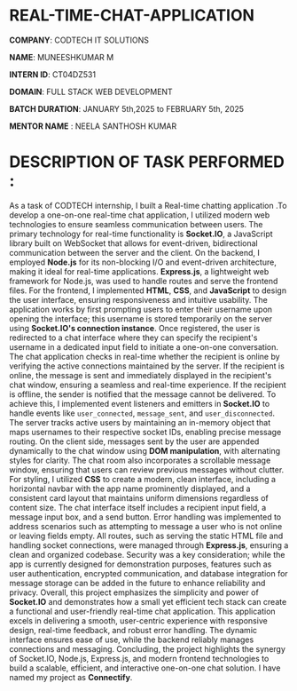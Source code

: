# REAL-TIME-CHAT-APPLICATION

**COMPANY**: CODTECH IT SOLUTIONS

**NAME**: MUNEESHKUMAR M

**INTERN ID**: CT04DZ531

**DOMAIN**: FULL STACK WEB DEVELOPMENT

**BATCH DURATION**: JANUARY 5th,2025 to FEBRUARY 5th, 2025

**MENTOR NAME** : NEELA SANTHOSH KUMAR

# DESCRIPTION OF TASK PERFORMED : 
As a task of CODTECH internship, I built a Real-time chatting application .To develop a one-on-one real-time chat application, I utilized modern web technologies to ensure seamless communication between users. The primary technology for real-time functionality is **Socket.IO**, a JavaScript library built on WebSocket that allows for event-driven, bidirectional communication between the server and the client. On the backend, I employed **Node.js** for its non-blocking I/O and event-driven architecture, making it ideal for real-time applications. **Express.js**, a lightweight web framework for Node.js, was used to handle routes and serve the frontend files. For the frontend, I implemented **HTML**, **CSS**, and **JavaScript** to design the user interface, ensuring responsiveness and intuitive usability. The application works by first prompting users to enter their username upon opening the interface; this username is stored temporarily on the server using **Socket.IO's connection instance**. Once registered, the user is redirected to a chat interface where they can specify the recipient's username in a dedicated input field to initiate a one-on-one conversation. The chat application checks in real-time whether the recipient is online by verifying the active connections maintained by the server. If the recipient is online, the message is sent and immediately displayed in the recipient's chat window, ensuring a seamless and real-time experience. If the recipient is offline, the sender is notified that the message cannot be delivered. To achieve this, I implemented event listeners and emitters in **Socket.IO** to handle events like `user_connected`, `message_sent`, and `user_disconnected`. The server tracks active users by maintaining an in-memory object that maps usernames to their respective socket IDs, enabling precise message routing. On the client side, messages sent by the user are appended dynamically to the chat window using **DOM manipulation**, with alternating styles for clarity. The chat room also incorporates a scrollable message window, ensuring that users can review previous messages without clutter. For styling, I utilized **CSS** to create a modern, clean interface, including a horizontal navbar with the app name prominently displayed, and a consistent card layout that maintains uniform dimensions regardless of content size. The chat interface itself includes a recipient input field, a message input box, and a send button. Error handling was implemented to address scenarios such as attempting to message a user who is not online or leaving fields empty. All routes, such as serving the static HTML file and handling socket connections, were managed through **Express.js**, ensuring a clean and organized codebase. Security was a key consideration; while the app is currently designed for demonstration purposes, features such as user authentication, encrypted communication, and database integration for message storage can be added in the future to enhance reliability and privacy. Overall, this project emphasizes the simplicity and power of **Socket.IO** and demonstrates how a small yet efficient tech stack can create a functional and user-friendly real-time chat application. 
This application excels in delivering a smooth, user-centric experience with responsive design, real-time feedback, and robust error handling. The dynamic interface ensures ease of use, while the backend reliably manages connections and messaging. Concluding, the project highlights the synergy of Socket.IO, Node.js, Express.js, and modern frontend technologies to build a scalable, efficient, and interactive one-on-one chat solution. I have named my project as **Connectify**.

